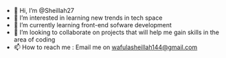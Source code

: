 - 👋 Hi, I’m @Sheillah27
- 👀 I’m interested in learning new trends in tech space
- 🌱 I’m currently learning front-end sofware development
- 💞️ I’m looking to collaborate on projects that will help me gain skills in the area of coding
- 📫 How to reach me : Email me on wafulasheillah144@gmail.com

<!---
Sheillah27/Sheillah27 is a ✨ special ✨ repository because its `README.md` (this file) appears on your GitHub profile.
You can click the Preview link to take a look at your changes.
--->
